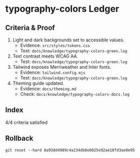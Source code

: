 # typography-colors Ledger

## Criteria & Proof

1. Light and dark backgrounds set to accessible values.
   - Evidence: `src/styles/tokens.css`
   - Test: `docs/knowledge/typography-colors-green.log`
2. Text contrast meets WCAG AA.
   - Test: `docs/knowledge/typography-colors-green.log`
3. Tailwind exposes Merriweather and Inter fonts.
   - Evidence: `tailwind.config.mjs`
   - Test: `docs/knowledge/typography-colors-green.log`
4. Theming guide updated.
   - Evidence: `docs/theming.md`
   - Check: `docs/knowledge/typography-colors-docs.log`

## Index

4/4 criteria satisfied

## Rollback

`git reset --hard 8a93dd4989c4a234db8e8025e92ae18fd3ae0e95`

